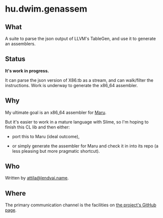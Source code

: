 # hu.dwim.genassem

## What

A suite to parse the json output of LLVM's TableGen, and use it to
generate an assemblers.

## Status

**It's work in progress.**

It can parse the json version of X86.tb as a stream, and can
walk/filter the instructions. Work is underway to generate the x86_64
assembler.

## Why

My ultimate goal is an x86_64 assembler for
[Maru](https://github.com/attila-lendvai/maru).

But it's easier to work in a mature language with Slime, so I'm hoping
to finish this CL lib and then either:

  - port this to Maru (ideal outcome),

  - or simply generate the assembler for Maru and check it in into its
    repo (a less pleasing but more pragmatic shortcut).

## Who

Written by [attila@lendvai.name](mailto:attila@lendvai.name).

## Where

The primary communication channel is the facilities on
[the project's GitHub page](https://github.com/hu-dwim/hu.dwim.genassem).
